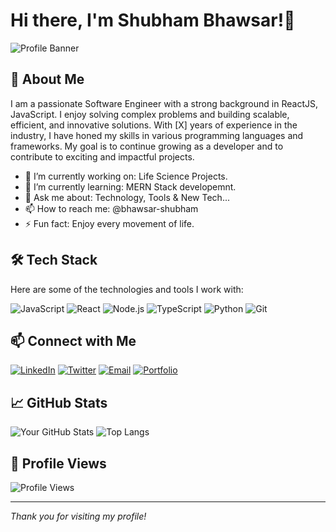 # Hi there, I'm Shubham Bhawsar!👋

![Profile Banner](https://example.com/your-banner-image.png)

## 🚀 About Me

I am a passionate Software Engineer with a strong background in ReactJS, JavaScript. I enjoy solving complex problems and building scalable, efficient, and innovative solutions. With [X] years of experience in the industry, I have honed my skills in various programming languages and frameworks. My goal is to continue growing as a developer and to contribute to exciting and impactful projects.

- 🔭 I’m currently working on: Life Science Projects.
- 🌱 I’m currently learning: MERN Stack developemnt.
- 💬 Ask me about: Technology, Tools & New Tech...
- 📫 How to reach me: @bhawsar-shubham
- ⚡ Fun fact: Enjoy every movement of life.

## 🛠️ Tech Stack

Here are some of the technologies and tools I work with:

![JavaScript](https://img.shields.io/badge/-JavaScript-333?style=flat&logo=javascript)
![React](https://img.shields.io/badge/-React-333?style=flat&logo=react)
![Node.js](https://img.shields.io/badge/-Node.js-333?style=flat&logo=node.js)
![TypeScript](https://img.shields.io/badge/-TypeScript-333?style=flat&logo=typescript)
![Python](https://img.shields.io/badge/-Python-333?style=flat&logo=python)
![Git](https://img.shields.io/badge/-Git-333?style=flat&logo=git)

## 📫 Connect with Me

[![LinkedIn](https://img.shields.io/badge/-LinkedIn-0077B5?style=flat&logo=linkedin)](https://linkedin.com/in/bhawsar-shubham)
[![Twitter](https://img.shields.io/badge/-Twitter-1DA1F2?style=flat&logo=twitter)](https://twitter.com/Shubham5782)
[![Email](https://img.shields.io/badge/-Email-D14836?style=flat&logo=gmail)](mailto:shubhambhawsar1999@.com)
[![Portfolio](https://img.shields.io/badge/-Portfolio-000?style=flat&logo=link)](https://yourportfolio.com)

## 📈 GitHub Stats

![Your GitHub Stats](https://github-readme-stats.vercel.app/api?username=yourusername&show_icons=true&hide_border=true&theme=radical)
![Top Langs](https://github-readme-stats.vercel.app/api/top-langs/?username=yourusername&layout=compact&theme=radical)

## 🎨 Profile Views

![Profile Views](https://komarev.com/ghpvc/?username=yourusername&color=brightgreen)

---

_Thank you for visiting my profile!_
